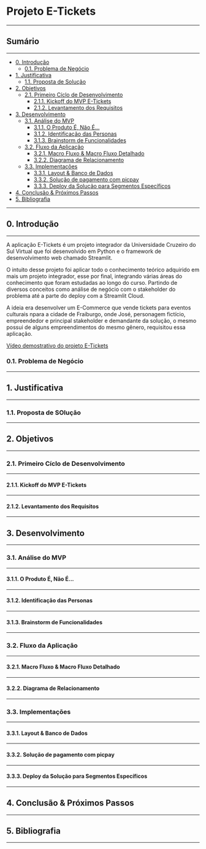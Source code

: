 # Projeto E-Tickets

<hr>

<h2>Sumário</h2>
<hr>

- [0. Introdução](#0-introducao)
  - [0.1. Problema de Negócio](#01-problema-de-negocio)
- [1. Justificativa](#02-justificativa)
  - [1.1. Proposta de Solução](#11-proposta-de-solucao)
- [2. Objetivos](#2-objetivos)
  - [2.1. Primeiro Cíclo de Desenvolvimento](#21-primeiro-ciclo-de-desenvolvimento)
    - [2.1.1. Kickoff do MVP E-Tickets](#211-kickoff-do-mvp-etickets)
    - [2.1.2. Levantamento dos Requisitos](#212-levantamento-dos-requisitos)
- [3. Desenvolvimento](#3-desenvolvimento)
  - [3.1. Análise do MVP](#31-analise-do-mvp)
    - [3.1.1. O Produto É, Não É...](#311-o-produto-e-nao-e)
    - [3.1.2. Identificação das Personas](#312-identificacao-das-personas)
    - [3.1.3. Brainstorm de Funcionalidades](#313-brainstorm-de-funcionalidades)
  - [3.2. Fluxo da Aplicação](#31-macro-fluxo-da-aplicacao)
    - [3.2.1. Macro Fluxo & Macro Fluxo Detalhado](#321-macrofluxo-e-macrofluxo-detalhado)
    - [3.2.2. Diagrama de Relacionamento](#322-diagrama-de-relacionamento)
  - [3.3. Implementações](#33-implementacoes)
    - [3.3.1. Layout & Banco de Dados](#331-layout-e-banco-de-dados)
    - [3.3.2. Solução de pagamento com picpay](#332-solucao-de-pagamento-com-picpay)
    - [3.3.3. Deploy da Solução para Segmentos Específicos](#333-deploy-do-mvp-para-segmentos-especificos)
- [4. Conclusão & Próximos Passos](#4-conclusao-e-proximos-passos)
- [5. Bibliografia](#5-bibliografia)

<hr>

<h2>0. Introdução</h2>
<hr>

<p>A aplicação E-Tickets é um projeto integrador da Universidade Cruzeiro do Sul Virtual que foi desenvolvido em Python e o framework de desenvolvimento web chamado Streamlit.</p>
<p>O intuito desse projeto foi aplicar todo o conhecimento teórico adquirido em mais um projeto integrador, esse por final, integrando várias áreas do conhecimento que foram estudadas ao longo do curso. Partindo de diversos conceitos como análise de negócio com o stakeholder do problema até a parte do deploy com a Streamlit Cloud.</p>
<p>A ideia era desenvolver um  E-Commerce que vende tickets para eventos culturais npara a cidade de Fraiburgo, onde José, personagem fictício, empreendedor e principal stakeholder e demandante da solução, o mesmo possui de alguns empreendimentos do mesmo gênero, requisitou essa aplicação.</p>
<a href="https://youtu.be/fZ-2bu7mfo0">Vídeo demostrativo do projeto E-Tickets</a>


<h3>0.1. Problema de Negócio</h3>
<hr>

<p></p>



<h2>1. Justificativa</h2>
<hr>

<p></p>


<h3>1.1. Proposta de SOlução</h3>
<hr>

<p></p>


<h2>2. Objetivos</h2>
<hr>

<p></p>



<h3>2.1. Primeiro Cíclo de Desenvolvimento</h3>
<hr>

<p></p>



<h4>2.1.1. Kickoff do MVP E-Tickets</h4>
<hr>

<p></p>


<h4>2.1.2. Levantamento dos Requisitos</h4>
<hr>

<p></p>



<h2>3. Desenvolvimento</h2>
<hr>

<p></p>



<h3>3.1. Análise do MVP</h3>
<hr>

<p></p>



<h4>3.1.1. O Produto É, Não É...</h4>
<hr>

<p></p>


<h4>3.1.2. Identificação das Personas</h4>
<hr>

<p></p>


<h4>3.1.3. Brainstorm de Funcionalidades</h4>
<hr>

<p></p>


<h3>3.2. Fluxo da Aplicação</h3>
<hr>

<p></p>


<h4>3.2.1. Macro Fluxo & Macro Fluxo Detalhado</h4>
<hr>

<p></p>


<h4>3.2.2. Diagrama de Relacionamento</h4>
<hr>

<p></p>


<h3>3.3. Implementações</h3>
<hr>

<p></p>

<h4>3.3.1. Layout & Banco de Dados</h4>
<hr>

<p></p>

<h4>3.3.2. Solução de pagamento com picpay</h4>
<hr>

<p></p>

<h4>3.3.3. Deploy da Solução para Segmentos Específicos</h4>
<hr>

<p></p>

<h2>4. Conclusão & Próximos Passos</h2>
<hr>

<p></p>

<h2>5. Bibliografia</h2>
<hr>

<p></p>
